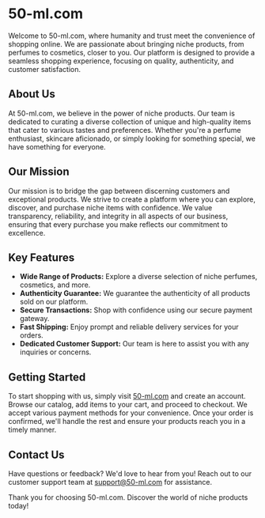 # 50-ml.com

Welcome to 50-ml.com, where humanity and trust meet the convenience of shopping online. We are passionate about bringing niche products, from perfumes to cosmetics, closer to you. Our platform is designed to provide a seamless shopping experience, focusing on quality, authenticity, and customer satisfaction.

## About Us

At 50-ml.com, we believe in the power of niche products. Our team is dedicated to curating a diverse collection of unique and high-quality items that cater to various tastes and preferences. Whether you're a perfume enthusiast, skincare aficionado, or simply looking for something special, we have something for everyone.

## Our Mission

Our mission is to bridge the gap between discerning customers and exceptional products. We strive to create a platform where you can explore, discover, and purchase niche items with confidence. We value transparency, reliability, and integrity in all aspects of our business, ensuring that every purchase you make reflects our commitment to excellence.

## Key Features

- **Wide Range of Products:** Explore a diverse selection of niche perfumes, cosmetics, and more.
- **Authenticity Guarantee:** We guarantee the authenticity of all products sold on our platform.
- **Secure Transactions:** Shop with confidence using our secure payment gateway.
- **Fast Shipping:** Enjoy prompt and reliable delivery services for your orders.
- **Dedicated Customer Support:** Our team is here to assist you with any inquiries or concerns.

## Getting Started

To start shopping with us, simply visit [50-ml.com](https://www.50-ml.com) and create an account. Browse our catalog, add items to your cart, and proceed to checkout. We accept various payment methods for your convenience. Once your order is confirmed, we'll handle the rest and ensure your products reach you in a timely manner.

## Contact Us

Have questions or feedback? We'd love to hear from you! Reach out to our customer support team at [support@50-ml.com](mailto:support@50-ml.com) for assistance.

Thank you for choosing 50-ml.com. Discover the world of niche products today!

